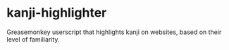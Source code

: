 kanji-highlighter
=================

Greasemonkey userscript that highlights kanji on websites, based on their level of familiarity.
